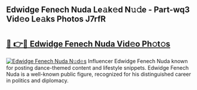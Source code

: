 ## Edwidge Fenech Nuda Le𝚊k𝚎d N𝚞𝚍e - Part-wq3 Vid𝚎o Le𝚊ks Photos J7rfR

# <h2><a href="http://fbfjtqr.evod.top/?m=Edwidge+Fenech+Nuda">🔗 👉🔴 Edwidge Fenech Nuda Vid𝚎o Ph𝚘t𝚘s</a></h2>

[![Edwidge Fenech Nuda N𝚞d𝚎s](https://i.imgur.com/8V9OHl7.gif)](http://fbfjtqr.evod.top/?m=Edwidge+Fenech+Nuda)
Influencer Edwidge Fenech Nuda known for posting dance-themed content and lifestyle snippets. Edwidge Fenech Nuda is a well-known public figure, recognized for his distinguished career in politics and diplomacy. 
